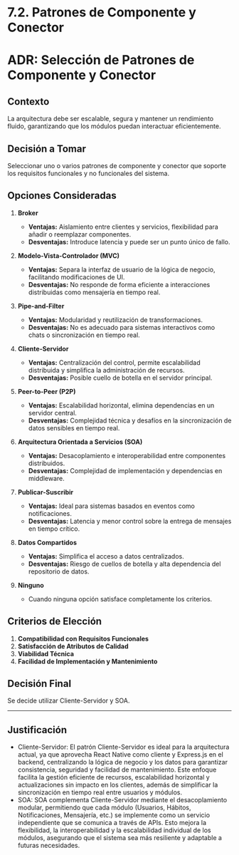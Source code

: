 # 7.2. Patrones de Componente y Conector

# ADR: Selección de Patrones de Componente y Conector

## Contexto
La arquitectura debe ser escalable, segura y mantener un rendimiento fluido, garantizando que los módulos puedan interactuar eficientemente.

## Decisión a Tomar
Seleccionar uno o varios patrones de componente y conector que soporte los requisitos funcionales y no funcionales del sistema.

## Opciones Consideradas
1. **Broker**  
   - **Ventajas:** Aislamiento entre clientes y servicios, flexibilidad para añadir o reemplazar componentes.  
   - **Desventajas:** Introduce latencia y puede ser un punto único de fallo.  

2. **Modelo-Vista-Controlador (MVC)**  
   - **Ventajas:** Separa la interfaz de usuario de la lógica de negocio, facilitando modificaciones de UI.  
   - **Desventajas:** No responde de forma eficiente a interacciones distribuidas como mensajería en tiempo real.  

3. **Pipe-and-Filter**  
   - **Ventajas:** Modularidad y reutilización de transformaciones.  
   - **Desventajas:** No es adecuado para sistemas interactivos como chats o sincronización en tiempo real.  

4. **Cliente-Servidor**  
   - **Ventajas:** Centralización del control, permite escalabilidad distribuida y simplifica la administración de recursos.  
   - **Desventajas:** Posible cuello de botella en el servidor principal.  

5. **Peer-to-Peer (P2P)**  
   - **Ventajas:** Escalabilidad horizontal, elimina dependencias en un servidor central.  
   - **Desventajas:** Complejidad técnica y desafíos en la sincronización de datos sensibles en tiempo real.  

6. **Arquitectura Orientada a Servicios (SOA)**  
   - **Ventajas:** Desacoplamiento e interoperabilidad entre componentes distribuidos.  
   - **Desventajas:** Complejidad de implementación y dependencias en middleware.  

7. **Publicar-Suscribir**  
   - **Ventajas:** Ideal para sistemas basados en eventos como notificaciones.  
   - **Desventajas:** Latencia y menor control sobre la entrega de mensajes en tiempo crítico.  

8. **Datos Compartidos**  
   - **Ventajas:** Simplifica el acceso a datos centralizados.  
   - **Desventajas:** Riesgo de cuellos de botella y alta dependencia del repositorio de datos.  

9. **Ninguno**  
   - Cuando ninguna opción satisface completamente los criterios.


## Criterios de Elección
1. **Compatibilidad con Requisitos Funcionales**  
2. **Satisfacción de Atributos de Calidad**  
3. **Viabilidad Técnica**  
4. **Facilidad de Implementación y Mantenimiento**  


## Decisión Final
Se decide utilizar Cliente-Servidor y SOA.

---

## Justificación
- Cliente-Servidor: El patrón Cliente-Servidor es ideal para la arquitectura actual, ya que aprovecha React Native como cliente y Express.js en el backend, centralizando la lógica de negocio y los datos para garantizar consistencia, seguridad y facilidad de mantenimiento. Este enfoque facilita la gestión eficiente de recursos, escalabilidad horizontal y actualizaciones sin impacto en los clientes, además de simplificar la sincronización en tiempo real entre usuarios y módulos.
- SOA: SOA complementa Cliente-Servidor mediante el desacoplamiento modular, permitiendo que cada módulo (Usuarios, Hábitos, Notificaciones, Mensajería, etc.) se implemente como un servicio independiente que se comunica a través de APIs. Esto mejora la flexibilidad, la interoperabilidad y la escalabilidad individual de los módulos, asegurando que el sistema sea más resiliente y adaptable a futuras necesidades.
